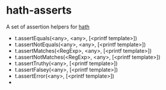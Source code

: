 # hath-asserts
A set of assertion helpers for [hath](https://github.com/stringtree/hath)

* t.assertEquals(&lt;any&gt;, &lt;any&gt;, [&lt;printf template&gt;])
* t.assertNotEquals(&lt;any&gt;, &lt;any&gt;, [&lt;printf template&gt;])
* t.assertMatches(&lt;RegExp&gt;, &lt;any&gt;, [&lt;printf template&gt;])
* t.assertNotMatches(&lt;RegExp&gt;, &lt;any&gt;, [&lt;printf template&gt;])
* t.assertTruthy(&lt;any&gt;, [&lt;printf template&gt;])
* t.assertFalsey(&lt;any&gt;, [&lt;printf template&gt;])
* t.assertError(&lt;any&gt;, [&lt;printf template&gt;])
* 
